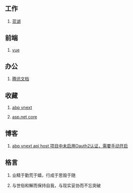 ## 工作

1. [蓝湖](https://lanhuapp.com/web/#/item?cid=&fid=all&commonly=join)

## 前端

1. [vue](https://cn.vuejs.org/v2/guide/)

## 办公

1. [腾讯文档](https://docs.qq.com/desktop/)

## 收藏

1. [abp vnext](https://docs.abp.io/zh-Hans/abp/latest/)

2. [asp.net core](https://docs.microsoft.com/zh-cn/aspnet/core/)

## 博客

1. [abp vnext api host 项目中未启用Oauth2认证，需要手动开启](./page/blogs/abpVnextSwaggerIdentity4.md)

## 格言

1. 业精于勤荒于嬉，行成于思毁于随

2. 与世俗和解而保持自我，与现实妥协而不忘突破
